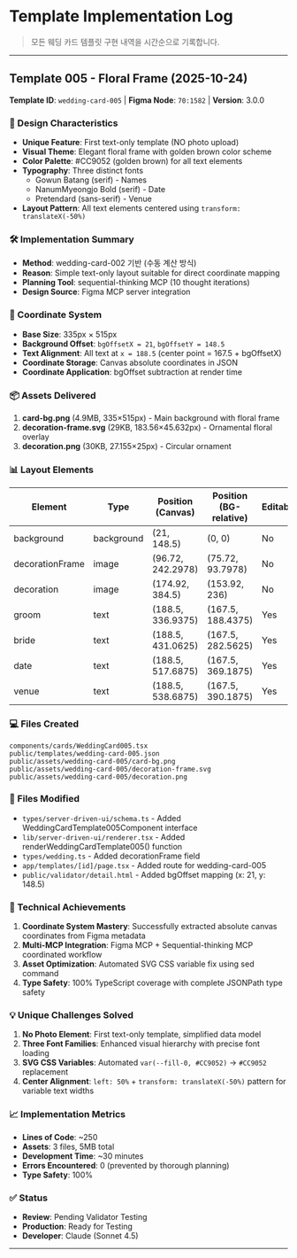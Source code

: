 # Template Implementation Log

> 모든 웨딩 카드 템플릿 구현 내역을 시간순으로 기록합니다.

---

## Template 005 - Floral Frame (2025-10-24)

**Template ID**: `wedding-card-005` | **Figma Node**: `70:1582` | **Version**: 3.0.0

### 🎨 Design Characteristics
- **Unique Feature**: First text-only template (NO photo upload)
- **Visual Theme**: Elegant floral frame with golden brown color scheme
- **Color Palette**: #CC9052 (golden brown) for all text elements
- **Typography**: Three distinct fonts
  - Gowun Batang (serif) - Names
  - NanumMyeongjo Bold (serif) - Date
  - Pretendard (sans-serif) - Venue
- **Layout Pattern**: All text elements centered using `transform: translateX(-50%)`

### 🛠️ Implementation Summary
- **Method**: wedding-card-002 기반 (수동 계산 방식)
- **Reason**: Simple text-only layout suitable for direct coordinate mapping
- **Planning Tool**: sequential-thinking MCP (10 thought iterations)
- **Design Source**: Figma MCP server integration

### 📐 Coordinate System
- **Base Size**: 335px × 515px
- **Background Offset**: `bgOffsetX = 21`, `bgOffsetY = 148.5`
- **Text Alignment**: All text at `x = 188.5` (center point = 167.5 + bgOffsetX)
- **Coordinate Storage**: Canvas absolute coordinates in JSON
- **Coordinate Application**: bgOffset subtraction at render time

### 📦 Assets Delivered
1. **card-bg.png** (4.9MB, 335×515px) - Main background with floral frame
2. **decoration-frame.svg** (29KB, 183.56×45.632px) - Ornamental floral overlay
3. **decoration.png** (30KB, 27.155×25px) - Circular ornament

### 📊 Layout Elements

| Element | Type | Position (Canvas) | Position (BG-relative) | Editable |
|---------|------|-------------------|------------------------|----------|
| background | background | (21, 148.5) | (0, 0) | No |
| decorationFrame | image | (96.72, 242.2978) | (75.72, 93.7978) | No |
| decoration | image | (174.92, 384.5) | (153.92, 236) | No |
| groom | text | (188.5, 336.9375) | (167.5, 188.4375) | Yes |
| bride | text | (188.5, 431.0625) | (167.5, 282.5625) | Yes |
| date | text | (188.5, 517.6875) | (167.5, 369.1875) | Yes |
| venue | text | (188.5, 538.6875) | (167.5, 390.1875) | Yes |

### 💻 Files Created
```
components/cards/WeddingCard005.tsx
public/templates/wedding-card-005.json
public/assets/wedding-card-005/card-bg.png
public/assets/wedding-card-005/decoration-frame.svg
public/assets/wedding-card-005/decoration.png
```

### 📝 Files Modified
- `types/server-driven-ui/schema.ts` - Added WeddingCardTemplate005Component interface
- `lib/server-driven-ui/renderer.tsx` - Added renderWeddingCardTemplate005() function
- `types/wedding.ts` - Added decorationFrame field
- `app/templates/[id]/page.tsx` - Added route for wedding-card-005
- `public/validator/detail.html` - Added bgOffset mapping (x: 21, y: 148.5)

### 🎯 Technical Achievements
1. **Coordinate System Mastery**: Successfully extracted absolute canvas coordinates from Figma metadata
2. **Multi-MCP Integration**: Figma MCP + Sequential-thinking MCP coordinated workflow
3. **Asset Optimization**: Automated SVG CSS variable fix using sed command
4. **Type Safety**: 100% TypeScript coverage with complete JSONPath type safety

### 💡 Unique Challenges Solved
1. **No Photo Element**: First text-only template, simplified data model
2. **Three Font Families**: Enhanced visual hierarchy with precise font loading
3. **SVG CSS Variables**: Automated `var(--fill-0, #CC9052)` → `#CC9052` replacement
4. **Center Alignment**: `left: 50%` + `transform: translateX(-50%)` pattern for variable text widths

### 📈 Implementation Metrics
- **Lines of Code**: ~250
- **Assets**: 3 files, 5MB total
- **Development Time**: ~30 minutes
- **Errors Encountered**: 0 (prevented by thorough planning)
- **Type Safety**: 100%

### ✅ Status
- **Review**: Pending Validator Testing
- **Production**: Ready for Testing
- **Developer**: Claude (Sonnet 4.5)

---

<!-- 새로운 템플릿은 아래에 추가하세요 -->
